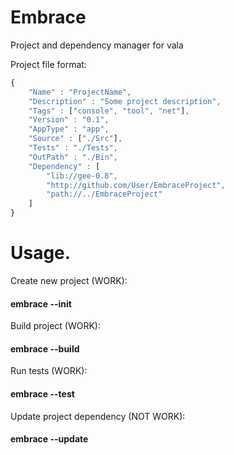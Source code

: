 # Embrace
Project and dependency manager for vala

Project file format:
```javascript
{
    "Name" : "ProjectName",
    "Description" : "Some project description",
    "Tags" : ["console", "tool", "net"],
    "Version" : "0.1",
    "AppType" : "app",
    "Source" : ["./Src"],
    "Tests" : "./Tests",
    "OutPath" : "./Bin",
    "Dependency" : [
        "lib://gee-0.8",
        "http://github.com/User/EmbraceProject",
        "path://../EmbraceProject"
    ]
}
```

# Usage.

Create new project (WORK): 
#### embrace --init

Build project (WORK):
#### embrace --build

Run tests (WORK):
#### embrace --test

Update project dependency (NOT WORK):
#### embrace --update
